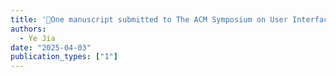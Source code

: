 ```yaml
---
title: '👏One manuscript submitted to The ACM Symposium on User Interface Software and Technology (UIST) 2025'
authors:
  - Ye Jia
date: "2025-04-03"
publication_types: ["1"]
---
```



